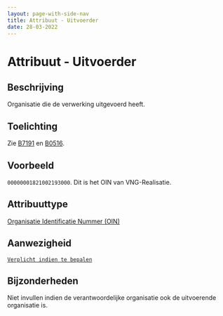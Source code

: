 ```yaml
---
layout: page-with-side-nav
title: Attribuut - Uitvoerder 
date: 28-03-2022
---
```


# Attribuut - Uitvoerder 

## Beschrijving
Organisatie die de verwerking uitgevoerd heeft.

## Toelichting
Zie [B7191](../../achtergronddocumentatie/ontwerp/artefacten/7191.md) en [B0516](../../achtergronddocumentatie/ontwerp/artefacten/0516.md).

## Voorbeeld
`00000001821002193000`. Dit is het OIN van VNG-Realisatie.

## Attribuuttype
[Organisatie Identificatie Nummer (OIN)](../attribuuttypen/OIN.md)

## Aanwezigheid
[`Verplicht indien te bepalen`](../../gegevenswoordenboek/readme.md#bijzondere-meta-attributen)

## Bijzonderheden
Niet invullen indien de verantwoordelijke organisatie ook de uitvoerende organisatie is.
